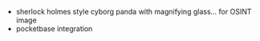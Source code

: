 - sherlock holmes style cyborg panda with magnifying glass... for OSINT image
- pocketbase integration
